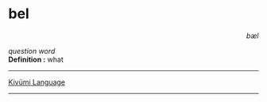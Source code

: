 
# bel

<div align="right"><i>bæl</i></div>

*question word*  
**Definition :** what  

---

[Kivümi Language](../README.md)

---
